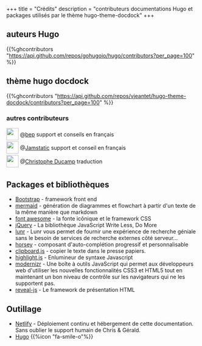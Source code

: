 +++
title = "Crédits"
description = "contributeurs documentations Hugo et packages utilisés par le thème hugo-theme-docdock"
+++

## auteurs Hugo

{{%ghcontributors "https://api.github.com/repos/gohugoio/hugo/contributors?per_page=100" %}}

## thème hugo docdock
{{%ghcontributors "https://api.github.com/repos/vjeantet/hugo-theme-docdock/contributors?per_page=100" %}}

### autres contributeurs
<div class="ghContributors">
    <div>
      <img src="https://avatars2.githubusercontent.com/u/394382?v=3" class="inline" width="32" height="32" style="height: 32px;height: 32px;margin-bottom:.25em; vertical-align:middle; ">
      <label>@<a href="https://github.com/bep">bep</a></label>
      <span class="contributions">support et conseils en français</span>
    </div>

<div>
      <img src="https://avatars2.githubusercontent.com/u/17439288?v=3&s=200" class="inline" width="32" height="32" style="height: 32px;height: 32px;margin-bottom:.25em; vertical-align:middle; ">
      <label>@<a href="https://github.com/jamstatic">Jamstatic</a></label>
      <span class="contributions">support et conseil en français</span>
    </div>
    
    
<div>
      <img src="https://avatars0.githubusercontent.com/u/174418?v=3&s=460" class="inline" width="32" height="32" style="height: 32px;height: 32px;margin-bottom:.25em; vertical-align:middle; ">
      <label>@<a href="https://github.com/ChristopheDucamp">Christophe Ducamp</a></label>
      <span class="contributions">traduction</span>
    </div>

</div>

## Packages et bibliothèques
* [Bootstrap](http://getbootstrap.com) - framework front end
* [mermaid](https://knsv.github.io/mermaid) - génération de diagrammes et flowchart à partir d'un texte de la même manière que markdown
* [font awesome](http://fontawesome.io/) - la fonte icônique et le framework CSS
* [jQuery](https://jquery.com) - La bibliothèque JavaScript Write Less, Do More
* [lunr](https://lunrjs.com) - Lunr vous permet de fournir une expérience de recherche géniale sans le besoin de services de recherche externes côté serveur...
* [horsey](https://bevacqua.github.io/horsey/) - composant d'auto-complétion progressif et personnalisable
* [clipboard.js](https://zenorocha.github.io/clipboard.js) - copier le texte dans le presse papiers.
* [highlight.js](https://highlightjs.org) - Enlumineur de syntaxe Javascript
* [modernizr](https://modernizr.com) - Une boîte à outils JavaScript qui permet aux développeurs web d'utiliser les nouvelles fonctionnalités CSS3 et HTML5 tout en maintenant un bon niveau de contrôle sur les navigateurs qui ne les supportent pas.
* [reveal-js](http://lab.hakim.se/reveal-js) - Le framework de présentation HTML

## Outillage

* [Netlify](https://www.netlify.com) - Déploiement continu et hébergement de cette documentation. Sans oublier le support humain de Chris & Gérald.
* [Hugo](https://gohugo.io/) {{%icon "fa-smile-o"%}}
